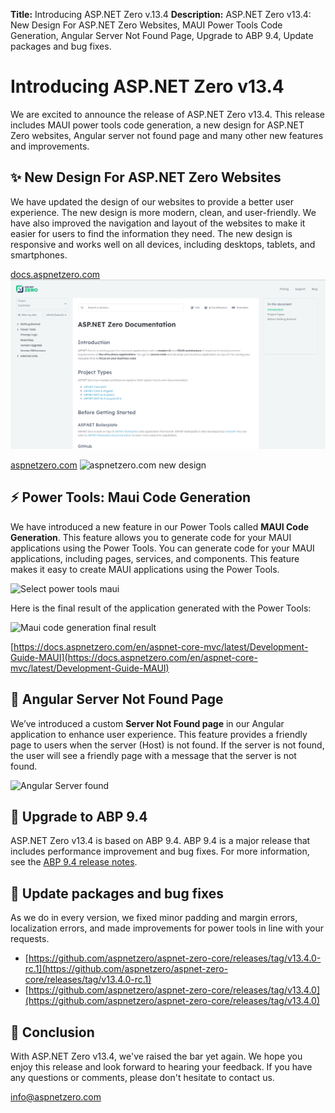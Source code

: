 **Title:** Introducing ASP.NET Zero v.13.4
**Description:** ASP.NET Zero v13.4: New Design For ASP.NET Zero Websites, MAUI Power Tools Code Generation, Angular Server Not Found Page, Upgrade to ABP 9.4, Update packages and bug fixes.

# Introducing ASP.NET Zero v13.4

We are excited to announce the release of ASP.NET Zero v13.4. This release includes MAUI power tools code generation, a new design for ASP.NET Zero websites, Angular server not found page and many other new features and improvements.

## ✨ New Design For ASP.NET Zero Websites

We have updated the design of our websites to provide a better user experience. The new design is more modern, clean, and user-friendly. We have also improved the navigation and layout of the websites to make it easier for users to find the information they need. The new design is responsive and works well on all devices, including desktops, tablets, and smartphones.

[docs.aspnetzero.com](https://docs.aspnetzero.com/common/latest)
![docs.aspnetzero.com new design](Images/Blog/docs-aspnetzero-new-design.png)

[aspnetzero.com](https://aspnetzero.com/)
![aspnetzero.com new design](/Images/Blog/aspnetzero-new-design.png)

## ⚡ Power Tools: Maui Code Generation

We have introduced a new feature in our Power Tools called **MAUI Code Generation**. This feature allows you to generate code for your MAUI applications using the Power Tools. You can generate code for your MAUI applications, including pages, services, and components. This feature makes it easy to create MAUI applications using the Power Tools.

![Select power tools maui](/Images/Blog/select-maui-code-generation.png)

Here is the final result of the application generated with the Power Tools:

<img src="/Images/Blog/maui-code-generation.gif" alt="Maui code generation final result" width="350">

[https://docs.aspnetzero.com/en/aspnet-core-mvc/latest/Development-Guide-MAUI](https://docs.aspnetzero.com/en/aspnet-core-mvc/latest/Development-Guide-MAUI)

## 🚫 Angular Server Not Found Page

We’ve introduced a custom **Server Not Found page** in our Angular application to enhance user experience. This feature provides a friendly page to users when the server (Host) is not found. If the server is not found, the user will see a friendly page with a message that the server is not found.

![Angular Server found](/Images/Blog/angular-server-not-found.png)

## 🌅 Upgrade to ABP 9.4

ASP.NET Zero v13.4 is based on ABP 9.4. ABP 9.4 is a major release that includes performance improvement and bug fixes. For more information, see the [ABP 9.4 release notes](https://github.com/aspnetboilerplate/aspnetboilerplate/releases/tag/v9.4.0).

## 🐛 Update packages and bug fixes

As we do in every version, we fixed minor padding and margin errors, localization errors, and made improvements for power tools in line with your requests.

* [https://github.com/aspnetzero/aspnet-zero-core/releases/tag/v13.4.0-rc.1](https://github.com/aspnetzero/aspnet-zero-core/releases/tag/v13.4.0-rc.1)
* [https://github.com/aspnetzero/aspnet-zero-core/releases/tag/v13.4.0](https://github.com/aspnetzero/aspnet-zero-core/releases/tag/v13.4.0)

## 🙏 Conclusion

With ASP.NET Zero v13.4, we've raised the bar yet again. We hope you enjoy this release and look forward to hearing your feedback. If you have any questions or comments, please don't hesitate to contact us. 

<a href="mailto:info@aspnetzero.com">info@aspnetzero.com</a>

